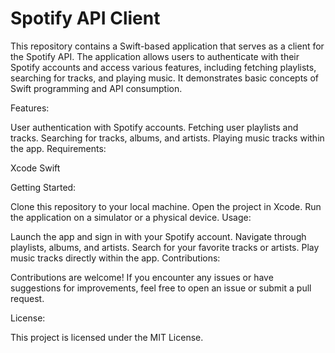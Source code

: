 # Spotify API Client
This repository contains a Swift-based application that serves as a client for the Spotify API. The application allows users to authenticate with their Spotify accounts and access various features, including fetching playlists, searching for tracks, and playing music. It demonstrates basic concepts of Swift programming and API consumption.

Features:

User authentication with Spotify accounts.
Fetching user playlists and tracks.
Searching for tracks, albums, and artists.
Playing music tracks within the app.
Requirements:

Xcode 
Swift 


Getting Started:

Clone this repository to your local machine.
Open the project in Xcode.
Run the application on a simulator or a physical device.
Usage:

Launch the app and sign in with your Spotify account.
Navigate through playlists, albums, and artists.
Search for your favorite tracks or artists.
Play music tracks directly within the app.
Contributions:

Contributions are welcome! If you encounter any issues or have suggestions for improvements, feel free to open an issue or submit a pull request.

License:

This project is licensed under the MIT License.
